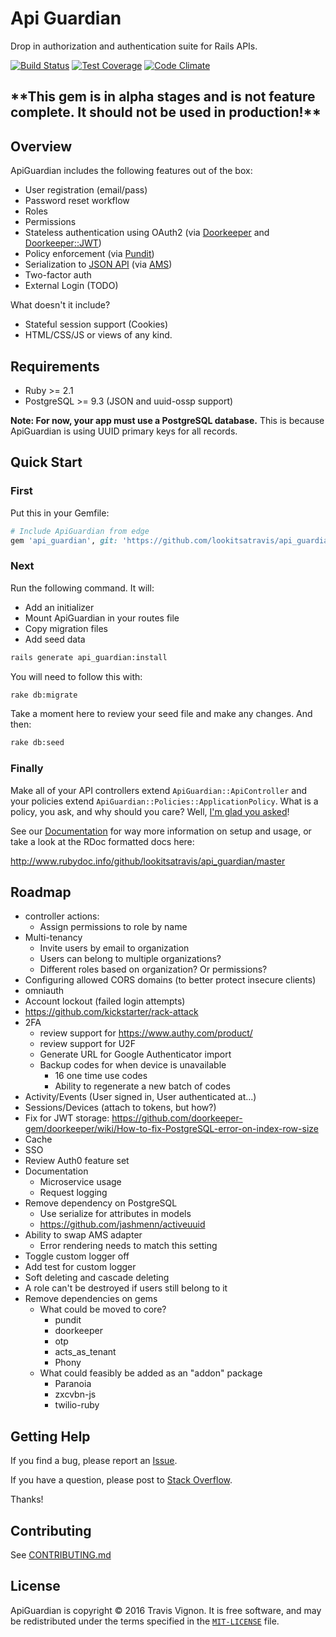 # Api Guardian

Drop in authorization and authentication suite for Rails APIs.

[![Build Status](	https://img.shields.io/travis/lookitsatravis/api_guardian.svg?style=flat-square)](https://travis-ci.org/lookitsatravis/api_guardian)
[![Test Coverage](https://img.shields.io/codeclimate/coverage/github/lookitsatravis/api_guardian.svg?style=flat-square)](https://codeclimate.com/github/lookitsatravis/api_guardian/coverage)
[![Code Climate](https://img.shields.io/codeclimate/github/lookitsatravis/api_guardian.svg?style=flat-square)](https://codeclimate.com/github/lookitsatravis/api_guardian)

## **\*\*This gem is in alpha stages and is not feature complete. It should not be used in production!\*\***

## Overview

ApiGuardian includes the following features out of the box:

* User registration (email/pass)
* Password reset workflow
* Roles
* Permissions
* Stateless authentication using OAuth2 (via [Doorkeeper](https://github.com/doorkeeper-gem/doorkeeper) and [Doorkeeper::JWT](https://github.com/chriswarren/doorkeeper-jwt))
* Policy enforcement (via [Pundit](https://github.com/elabs/pundit))
* Serialization to [JSON API](http://jsonapi.org/) (via [AMS](https://github.com/rails-api/active_model_serializers))
* Two-factor auth
* External Login (TODO)

What doesn't it include?

* Stateful session support (Cookies)
* HTML/CSS/JS or views of any kind.

## Requirements

* Ruby >= 2.1
* PostgreSQL >= 9.3 (JSON and uuid-ossp support)

**Note: For now, your app must use a PostgreSQL database.** This is because ApiGuardian is using UUID primary keys for all records.

## Quick Start

### First

Put this in your Gemfile:

```rb
# Include ApiGuardian from edge
gem 'api_guardian', git: 'https://github.com/lookitsatravis/api_guardian'
```

### Next

Run the following command. It will:

* Add an initializer
* Mount ApiGuardian in your routes file
* Copy migration files
* Add seed data

```sh
rails generate api_guardian:install
```

You will need to follow this with:

```sh
rake db:migrate
```

Take a moment here to review your seed file and make any changes. And then:

```sh
rake db:seed
```

### Finally

Make all of your API controllers extend `ApiGuardian::ApiController` and your
policies extend `ApiGuardian::Policies::ApplicationPolicy`. What is a policy, you ask,
and why should you care? Well, [I'm glad you asked](docs/authorization/readme.md)!

See our [Documentation](docs/readme.md) for way more information on setup and usage,
or take a look at the RDoc formatted docs here:

http://www.rubydoc.info/github/lookitsatravis/api_guardian/master

## Roadmap

* controller actions:
  * Assign permissions to role by name
* Multi-tenancy
  * Invite users by email to organization
  * Users can belong to multiple organizations?
  * Different roles based on organization? Or permissions?
* Configuring allowed CORS domains (to better protect insecure clients)
* omniauth
* Account lockout (failed login attempts)
* https://github.com/kickstarter/rack-attack
* 2FA
  * review support for https://www.authy.com/product/
  * review support for U2F
  * Generate URL for Google Authenticator import
  * Backup codes for when device is unavailable
    * 16 one time use codes
    * Ability to regenerate a new batch of codes
* Activity/Events (User signed in, User authenticated at...)
* Sessions/Devices (attach to tokens, but how?)
* Fix for JWT storage: https://github.com/doorkeeper-gem/doorkeeper/wiki/How-to-fix-PostgreSQL-error-on-index-row-size
* Cache
* SSO
* Review Auth0 feature set
* Documentation
  * Microservice usage
  * Request logging
* Remove dependency on PostgreSQL
  * Use serialize for attributes in models
  * https://github.com/jashmenn/activeuuid
* Ability to swap AMS adapter
  * Error rendering needs to match this setting
* Toggle custom logger off
* Add test for custom logger
* Soft deleting and cascade deleting
* A role can't be destroyed if users still belong to it
* Remove dependencies on gems
  * What could be moved to core?
    * pundit
    * doorkeeper
    * otp
    * acts_as_tenant
    * Phony
  * What could feasibly be added as an "addon" package
    * Paranoia
    * zxcvbn-js
    * twilio-ruby

## Getting Help

If you find a bug, please report an [Issue](https://github.com/lookitsatravis/api_guardian/issues).

If you have a question, please post to [Stack Overflow](https://stackoverflow.com/questions/tagged/api_guardian).

Thanks!

## Contributing

See [CONTRIBUTING.md](CONTRIBUTING.md)

## License

ApiGuardian is copyright © 2016 Travis Vignon. It is free software, and may be
redistributed under the terms specified in the [`MIT-LICENSE`](MIT-LICENSE) file.
